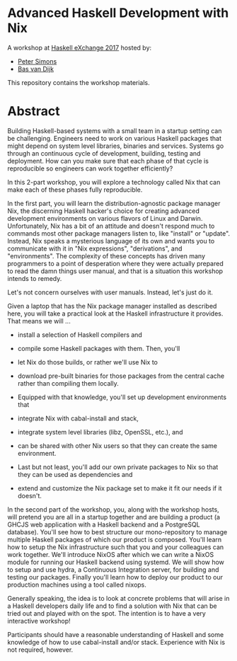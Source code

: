 Advanced Haskell Development with Nix
=====================================

A workshop at [Haskell eXchange 2017] hosted by:

* [Peter Simons]
* [Bas van Dijk]

This repository contains the workshop materials.

Abstract
========

Building Haskell-based systems with a small team in a startup setting can be
challenging. Engineers need to work on various Haskell packages that might
depend on system level libraries, binaries and services. Systems go through an
continuous cycle of development, building, testing and deployment. How can you
make sure that each phase of that cycle is reproducible so engineers can work
together efficiently?

In this 2-part workshop, you will explore a technology called Nix that can make
each of these phases fully reproducible.

In the first part, you will learn the distribution-agnostic package manager Nix,
the discerning Haskell hacker's choice for creating advanced development
environments on various flavors of Linux and Darwin. Unfortunately, Nix has a
bit of an attitude and doesn't respond much to commands most other package
managers listen to, like "install" or "update". Instead, Nix speaks a mysterious
language of its own and wants you to communicate with it in "Nix expressions",
"derivations", and "environments". The complexity of these concepts has driven
many programmers to a point of desperation where they were actually prepared to
read the damn things user manual, and that is a situation this workshop intends
to remedy.

Let's not concern ourselves with user manuals. Instead, let's just do it.

Given a laptop that has the Nix package manager installed as described here, you
will take a practical look at the Haskell infrastructure it provides. That means
we will ...

* install a selection of Haskell compilers and

* compile some Haskell packages with them. Then, you'll

* let Nix do those builds, or rather we'll use Nix to

* download pre-built binaries for those packages from the central cache rather
  than compiling them locally.

* Equipped with that knowledge, you'll set up development environments that

* integrate Nix with cabal-install and stack,

* integrate system level libraries (libz, OpenSSL, etc.), and

* can be shared with other Nix users so that they can create the same
  environment.

* Last but not least, you'll add our own private packages to Nix so that they
  can be used as dependencies and

* extend and customize the Nix package set to make it fit our needs if it
  doesn't.

In the second part of the workshop, you, along with the workshop hosts, will
pretend you are all in a startup together and are building a product (a GHCJS
web application with a Haskell backend and a PostgreSQL database). You'll see
how to best structure our mono-repository to manage multiple Haskell packages of
which our product is composed. You'll learn how to setup the Nix infrastructure
such that you and your colleagues can work together. We'll introduce NixOS after
which we can write a NixOS module for running our Haskell backend using
systemd. We will show how to setup and use hydra, a Continuous Integration
server, for building and testing our packages. Finally you'll learn how to
deploy our product to our production machines using a tool called nixops.

Generally speaking, the idea is to look at concrete problems that will arise in
a Haskell developers daily life and to find a solution with Nix that can be
tried out and played with on the spot. The intention is to have a very
interactive workshop!

Participants should have a reasonable understanding of Haskell and some
knowledge of how to use cabal-install and/or stack. Experience with Nix is not
required, however.


[Peter Simons]: https://github.com/peti
[Bas van Dijk]: https://github.com/basvandijk
[Haskell eXchange 2017]: https://skillsmatter.com/conferences/8522-haskell-exchange-2017
